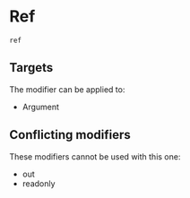 # Ref

```
ref
```

## Targets

The modifier can be applied to:
 - Argument

## Conflicting modifiers

These modifiers cannot be used with this one:
 - out
 - readonly

